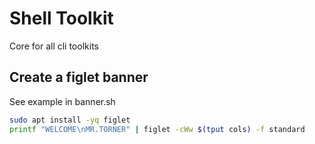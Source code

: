 # Shell Toolkit

Core for all cli toolkits

## Create a figlet banner

See example in banner.sh
```bash
sudo apt install -yq figlet
printf "WELCOME\nMR.TORNER" | figlet -cWw $(tput cols) -f standard
```
